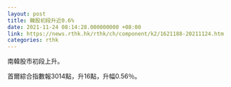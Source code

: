 ```yaml
---
layout: post
title: 韓股初段升近0.6%
date: 2021-11-24 08:14:28.000000000 +08:00
link: https://news.rthk.hk/rthk/ch/component/k2/1621188-20211124.htm
categories: rthk
---
```


南韓股市初段上升。

首爾綜合指數報3014點，升16點，升幅0.56％。

